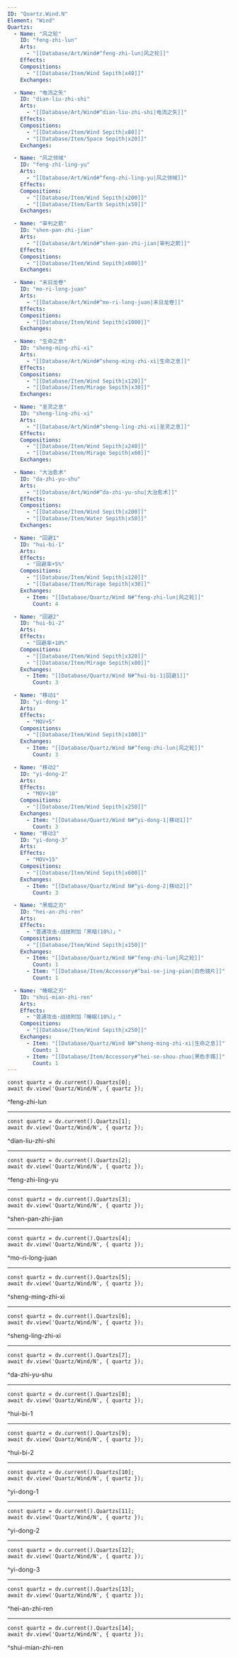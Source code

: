 ```yaml
---
ID: "Quartz.Wind.N"
Element: "Wind"
Quartzs:
  - Name: "风之轮"
    ID: "feng-zhi-lun"
    Arts:
      - "[[Database/Art/Wind#^feng-zhi-lun|风之轮]]"
    Effects:
    Compositions:
      - "[[Database/Item/Wind Sepith|x40]]"
    Exchanges:

  - Name: "电流之矢"
    ID: "dian-liu-zhi-shi"
    Arts:
      - "[[Database/Art/Wind#^dian-liu-zhi-shi|电流之矢]]"
    Effects:
    Compositions:
      - "[[Database/Item/Wind Sepith|x80]]"
      - "[[Database/Item/Space Sepith|x20]]"
    Exchanges:

  - Name: "风之领域"
    ID: "feng-zhi-ling-yu"
    Arts:
      - "[[Database/Art/Wind#^feng-zhi-ling-yu|风之领域]]"
    Effects:
    Compositions:
      - "[[Database/Item/Wind Sepith|x200]]"
      - "[[Database/Item/Earth Sepith|x50]]"
    Exchanges:

  - Name: "审判之箭"
    ID: "shen-pan-zhi-jian"
    Arts:
      - "[[Database/Art/Wind#^shen-pan-zhi-jian|审判之箭]]"
    Effects:
    Compositions:
      - "[[Database/Item/Wind Sepith|x600]]"
    Exchanges:

  - Name: "末日龙卷"
    ID: "mo-ri-long-juan"
    Arts:
      - "[[Database/Art/Wind#^mo-ri-long-juan|末日龙卷]]"
    Effects:
    Compositions:
      - "[[Database/Item/Wind Sepith|x1000]]"
    Exchanges:

  - Name: "生命之息"
    ID: "sheng-ming-zhi-xi"
    Arts:
      - "[[Database/Art/Wind#^sheng-ming-zhi-xi|生命之息]]"
    Effects:
    Compositions:
      - "[[Database/Item/Wind Sepith|x120]]"
      - "[[Database/Item/Mirage Sepith|x30]]"
    Exchanges:

  - Name: "圣灵之息"
    ID: "sheng-ling-zhi-xi"
    Arts:
      - "[[Database/Art/Wind#^sheng-ling-zhi-xi|圣灵之息]]"
    Effects:
    Compositions:
      - "[[Database/Item/Wind Sepith|x240]]"
      - "[[Database/Item/Mirage Sepith|x60]]"
    Exchanges:

  - Name: "大治愈术"
    ID: "da-zhi-yu-shu"
    Arts:
      - "[[Database/Art/Wind#^da-zhi-yu-shu|大治愈术]]"
    Effects:
    Compositions:
      - "[[Database/Item/Wind Sepith|x200]]"
      - "[[Database/Item/Water Sepith|x50]]"
    Exchanges:

  - Name: "回避1"
    ID: "hui-bi-1"
    Arts:
    Effects:
      - "回避率+5%"
    Compositions:
      - "[[Database/Item/Wind Sepith|x120]]"
      - "[[Database/Item/Mirage Sepith|x30]]"
    Exchanges:
      - Item: "[[Database/Quartz/Wind N#^feng-zhi-lun|风之轮]]"
        Count: 4

  - Name: "回避2"
    ID: "hui-bi-2"
    Arts:
    Effects:
      - "回避率+10%"
    Compositions:
      - "[[Database/Item/Wind Sepith|x320]]"
      - "[[Database/Item/Mirage Sepith|x80]]"
    Exchanges:
      - Item: "[[Database/Quartz/Wind N#^hui-bi-1|回避1]]"
        Count: 3

  - Name: "移动1"
    ID: "yi-dong-1"
    Arts:
    Effects:
      - "MOV+5"
    Compositions:
      - "[[Database/Item/Wind Sepith|x100]]"
    Exchanges:
      - Item: "[[Database/Quartz/Wind N#^feng-zhi-lun|风之轮]]"
        Count: 3

  - Name: "移动2"
    ID: "yi-dong-2"
    Arts:
    Effects:
      - "MOV+10"
    Compositions:
      - "[[Database/Item/Wind Sepith|x250]]"
    Exchanges:
      - Item: "[[Database/Quartz/Wind N#^yi-dong-1|移动1]]"
        Count: 3
  - Name: "移动3"
    ID: "yi-dong-3"
    Arts:
    Effects:
      - "MOV+15"
    Compositions:
      - "[[Database/Item/Wind Sepith|x600]]"
    Exchanges:
      - Item: "[[Database/Quartz/Wind N#^yi-dong-2|移动2]]"
        Count: 3

  - Name: "黑暗之刃"
    ID: "hei-an-zhi-ren"
    Arts:
    Effects:
      - "普通攻击·战技附加「黑暗(10%)」"
    Compositions:
      - "[[Database/Item/Wind Sepith|x150]]"
    Exchanges:
      - Item: "[[Database/Quartz/Wind N#^feng-zhi-lun|风之轮]]"
        Count: 1
      - Item: "[[Database/Item/Accessory#^bai-se-jing-pian|白色镜片]]"
        Count: 1

  - Name: "睡眠之刃"
    ID: "shui-mian-zhi-ren"
    Arts:
    Effects:
      - "普通攻击·战技附加「睡眠(10%)」"
    Compositions:
      - "[[Database/Item/Wind Sepith|x250]]"
    Exchanges:
      - Item: "[[Database/Quartz/Wind N#^sheng-ming-zhi-xi|生命之息]]"
        Count: 1
      - Item: "[[Database/Item/Accessory#^hei-se-shou-zhuo|黑色手镯]]"
        Count: 1
---
```

```dataviewjs
const quartz = dv.current().Quartzs[0];
await dv.view('Quartz/Wind/N', { quartz });
```
^feng-zhi-lun

---

```dataviewjs
const quartz = dv.current().Quartzs[1];
await dv.view('Quartz/Wind/N', { quartz });
```
^dian-liu-zhi-shi

---

```dataviewjs
const quartz = dv.current().Quartzs[2];
await dv.view('Quartz/Wind/N', { quartz });
```
^feng-zhi-ling-yu

---

```dataviewjs
const quartz = dv.current().Quartzs[3];
await dv.view('Quartz/Wind/N', { quartz });
```
^shen-pan-zhi-jian

---

```dataviewjs
const quartz = dv.current().Quartzs[4];
await dv.view('Quartz/Wind/N', { quartz });
```
^mo-ri-long-juan

---

```dataviewjs
const quartz = dv.current().Quartzs[5];
await dv.view('Quartz/Wind/N', { quartz });
```
^sheng-ming-zhi-xi

---

```dataviewjs
const quartz = dv.current().Quartzs[6];
await dv.view('Quartz/Wind/N', { quartz });
```
^sheng-ling-zhi-xi

---

```dataviewjs
const quartz = dv.current().Quartzs[7];
await dv.view('Quartz/Wind/N', { quartz });
```
^da-zhi-yu-shu

---

```dataviewjs
const quartz = dv.current().Quartzs[8];
await dv.view('Quartz/Wind/N', { quartz });
```
^hui-bi-1

---

```dataviewjs
const quartz = dv.current().Quartzs[9];
await dv.view('Quartz/Wind/N', { quartz });
```
^hui-bi-2

---

```dataviewjs
const quartz = dv.current().Quartzs[10];
await dv.view('Quartz/Wind/N', { quartz });
```
^yi-dong-1

---

```dataviewjs
const quartz = dv.current().Quartzs[11];
await dv.view('Quartz/Wind/N', { quartz });
```
^yi-dong-2

---

```dataviewjs
const quartz = dv.current().Quartzs[12];
await dv.view('Quartz/Wind/N', { quartz });
```
^yi-dong-3

---

```dataviewjs
const quartz = dv.current().Quartzs[13];
await dv.view('Quartz/Wind/N', { quartz });
```
^hei-an-zhi-ren

---

```dataviewjs
const quartz = dv.current().Quartzs[14];
await dv.view('Quartz/Wind/N', { quartz });
```
^shui-mian-zhi-ren